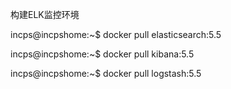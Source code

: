 构建ELK监控环境

incps@incpshome:~$ docker pull elasticsearch:5.5

incps@incpshome:~$ docker pull kibana:5.5

incps@incpshome:~$ docker pull logstash:5.5

